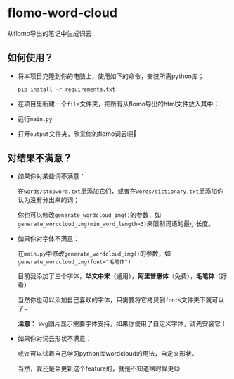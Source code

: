 # flomo-word-cloud

从flomo导出的笔记中生成词云

## 如何使用？

+ 将本项目克隆到你的电脑上，使用如下的命令，安装所需python库；

  ```python
  pip install -r requirements.txt
  ```

+ 在项目里新建一个`file`文件夹，把所有从flomo导出的html文件放入其中；

+ 运行`main.py`

+ 打开`output`文件夹，欣赏你的flomo词云吧🤗

## 对结果不满意？

+ 如果你对某些词不满意：

  在`words/stopword.txt`里添加它们，或者在`words/dictionary.txt`里添加你认为没有分出来的词；

  你也可以修改`generate_wordcloud_img()`的参数，如`generate_wordcloud_img(min_word_length=3)`来限制词语的最小长度。

  

+ 如果你对字体不满意：

  在`main.py`中修改`generate_wordcloud_img()`的参数，如`generate_wordcloud_img(font="毛笔体")`

  目前我添加了三个字体，**华文中宋**（通用），**阿里普惠体**（免费），**毛笔体**（好看）

  当然你也可以添加自己喜欢的字体，只需要将它拷贝到`fonts`文件夹下就可以了~

  **注意：** svg图片显示需要字体支持，如果你使用了自定义字体，请先安装它！

  

  

+ 如果你对词云形状不满意：

  或许可以试着自己学习python库wordcloud的用法，自定义形状。

  当然，我还是会更新这个feature的，就是不知道啥时候更😋

